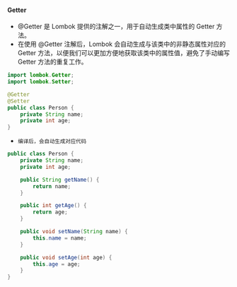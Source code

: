 #### Getter
* @Getter 是 Lombok 提供的注解之一，用于自动生成类中属性的 Getter 方法。
* 在使用 @Getter 注解后，Lombok 会自动生成与该类中的非静态属性对应的 Getter 方法，以便我们可以更加方便地获取该类中的属性值，避免了手动编写 Getter 方法的重复工作。

```java
import lombok.Getter;
import lombok.Setter;

@Getter
@Setter
public class Person {
    private String name;
    private int age;
}

```
* `编译后，会自动生成对应代码`
```java
public class Person {
    private String name;
    private int age;

    public String getName() {
        return name;
    }

    public int getAge() {
        return age;
    }

    public void setName(String name) {
        this.name = name;
    }

    public void setAge(int age) {
        this.age = age;
    }
}
```




